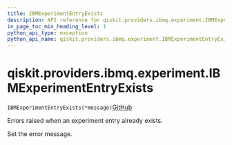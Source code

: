 ```yaml
---
title: IBMExperimentEntryExists
description: API reference for qiskit.providers.ibmq.experiment.IBMExperimentEntryExists
in_page_toc_min_heading_level: 1
python_api_type: exception
python_api_name: qiskit.providers.ibmq.experiment.IBMExperimentEntryExists
---
```


# qiskit.providers.ibmq.experiment.IBMExperimentEntryExists

<span id="qiskit.providers.ibmq.experiment.IBMExperimentEntryExists" />

`IBMExperimentEntryExists(*message)`[GitHub](https://github.com/qiskit/qiskit/tree/stable/0.39/qiskit/providers/ibmq/experiment/exceptions.py "view source code")

Errors raised when an experiment entry already exists.

Set the error message.


